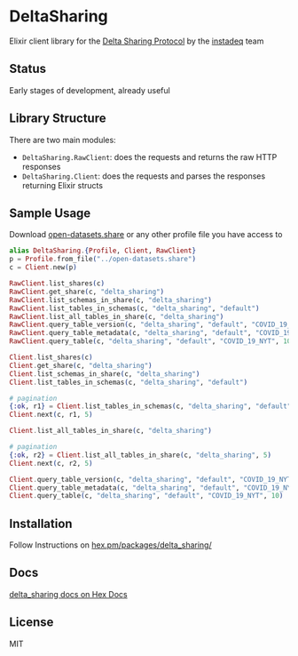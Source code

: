 # DeltaSharing

Elixir client library for the [Delta Sharing Protocol](https://github.com/delta-io/delta-sharing/blob/main/PROTOCOL.md) by the [instadeq](https://instadeq.com) team

## Status

Early stages of development, already useful

## Library Structure

There are two main modules:

- `DeltaSharing.RawClient`: does the requests and returns the raw HTTP responses
- `DeltaSharing.Client`: does the requests and parses the responses returning Elixir structs


## Sample Usage

Download [open-datasets.share](https://databricks-datasets-oregon.s3-us-west-2.amazonaws.com/delta-sharing/share/open-datasets.share) or any other profile file you have access to

```elixir
alias DeltaSharing.{Profile, Client, RawClient}
p = Profile.from_file("../open-datasets.share")
c = Client.new(p)

RawClient.list_shares(c)
RawClient.get_share(c, "delta_sharing")
RawClient.list_schemas_in_share(c, "delta_sharing")
RawClient.list_tables_in_schemas(c, "delta_sharing", "default")
RawClient.list_all_tables_in_share(c, "delta_sharing")
RawClient.query_table_version(c, "delta_sharing", "default", "COVID_19_NYT")
RawClient.query_table_metadata(c, "delta_sharing", "default", "COVID_19_NYT")
RawClient.query_table(c, "delta_sharing", "default", "COVID_19_NYT", 10)

Client.list_shares(c)
Client.get_share(c, "delta_sharing")
Client.list_schemas_in_share(c, "delta_sharing")
Client.list_tables_in_schemas(c, "delta_sharing", "default")

# pagination
{:ok, r1} = Client.list_tables_in_schemas(c, "delta_sharing", "default", 5)
Client.next(c, r1, 5)

Client.list_all_tables_in_share(c, "delta_sharing")

# pagination
{:ok, r2} = Client.list_all_tables_in_share(c, "delta_sharing", 5)
Client.next(c, r2, 5)

Client.query_table_version(c, "delta_sharing", "default", "COVID_19_NYT")
Client.query_table_metadata(c, "delta_sharing", "default", "COVID_19_NYT")
Client.query_table(c, "delta_sharing", "default", "COVID_19_NYT", 10)
```

## Installation

Follow Instructions on [hex.pm/packages/delta_sharing/](https://hex.pm/packages/delta_sharing/)

## Docs

[delta_sharing docs on Hex Docs](https://hexdocs.pm/delta_sharing)

## License

MIT

